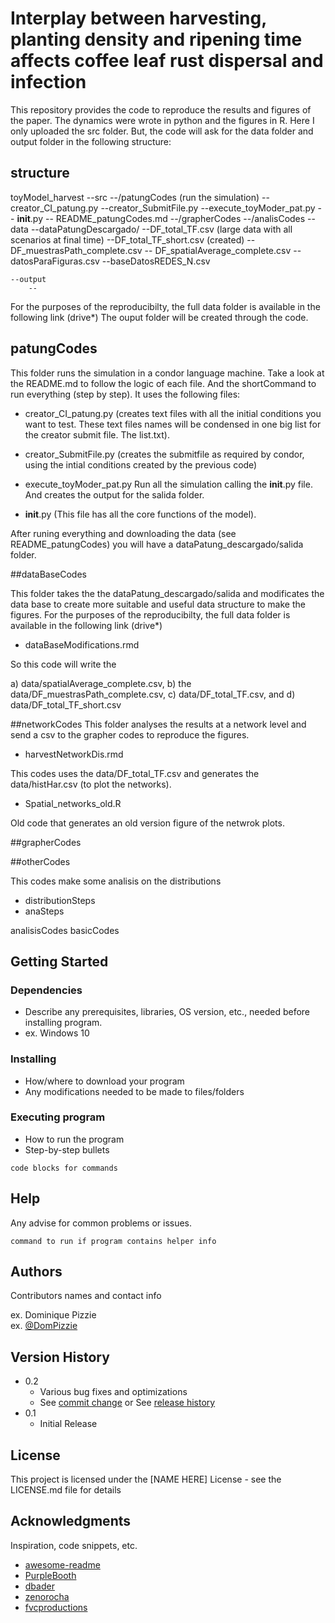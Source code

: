 # Interplay between harvesting, planting density and ripening time affects coffee leaf rust dispersal and infection


This repository provides the code to reproduce the results and figures of the paper. The dynamics were wrote in python and the figures in R. Here I only uploaded the src folder. But, the code will ask for the data folder and output folder in the following structure:

## structure

toyModel_harvest
	--src
		--/patungCodes (run the simulation)
			--creator_CI_patung.py
			--creator_SubmitFile.py
			--execute_toyModer_pat.py
			-- __init__.py 
			-- README_patungCodes.md
		--/grapherCodes
		--/analisCodes
	--data
		--dataPatungDescargado/
		--DF_total_TF.csv (large data with all scenarios at final time)
		--DF_total_TF_short.csv (created)
		-- DF_muestrasPath_complete.csv
		-- DF_spatialAverage_complete.csv
		-- datosParaFiguras.csv
		--baseDatosREDES_N.csv
		
	--output
		--


For the purposes of the reproducibilty, the full data folder is available in the following link (drive*)
The ouput folder will be created through the code.  

## patungCodes

This folder runs the simulation in a condor language machine. Take a look at the README.md to follow the logic of each file. And the shortCommand to run everything (step by step). It uses the following files:

 * creator_CI_patung.py 
 (creates text files with all the initial conditions you want to test. These text files names will be condensed in one big list for the creator submit file. The list.txt). 
 * creator_SubmitFile.py
 (creates the submitfile as required by condor, using the intial conditions created by the previous code)
 * execute_toyModer_pat.py 
 Run all the simulation calling the __init__.py file. And creates the output for the salida folder. 
 
 *  __init__.py 
 (This file has all the core functions of the model). 
 

After runing everything and downloading the data (see README_patungCodes) you will have a dataPatung_descargado/salida folder. 

##dataBaseCodes 

This folder takes the the dataPatung_descargado/salida and modificates the data base to create more suitable and useful data structure to make the figures. For the purposes of the reproducibilty, the full data folder is available in the following link (drive*)

* dataBaseModifications.rmd 

So this code will write the 

a) data/spatialAverage_complete.csv, 
b) the data/DF_muestrasPath_complete.csv, 
c) data/DF_total_TF.csv, and 
d) data/DF_total_TF_short.csv


##networkCodes 
This folder analyses the results at a network level and send a csv to the grapher codes to reproduce the figures. 

* harvestNetworkDis.rmd 

This codes uses the data/DF_total_TF.csv and generates the data/histHar.csv (to plot the networks). 

* Spatial_networks_old.R

Old code that generates an old version figure of the netwrok plots. 

##grapherCodes 



##otherCodes 

This codes make some analisis on the distributions

* distributionSteps
* anaSteps






analisisCodes
basicCodes



## Getting Started

### Dependencies

* Describe any prerequisites, libraries, OS version, etc., needed before installing program.
* ex. Windows 10

### Installing

* How/where to download your program
* Any modifications needed to be made to files/folders

### Executing program

* How to run the program
* Step-by-step bullets
```
code blocks for commands
```

## Help

Any advise for common problems or issues.
```
command to run if program contains helper info
```

## Authors

Contributors names and contact info

ex. Dominique Pizzie  
ex. [@DomPizzie](https://twitter.com/dompizzie)

## Version History

* 0.2
    * Various bug fixes and optimizations
    * See [commit change]() or See [release history]()
* 0.1
    * Initial Release

## License

This project is licensed under the [NAME HERE] License - see the LICENSE.md file for details

## Acknowledgments

Inspiration, code snippets, etc.
* [awesome-readme](https://github.com/matiassingers/awesome-readme)
* [PurpleBooth](https://gist.github.com/PurpleBooth/109311bb0361f32d87a2)
* [dbader](https://github.com/dbader/readme-template)
* [zenorocha](https://gist.github.com/zenorocha/4526327)
* [fvcproductions](https://gist.github.com/fvcproductions/1bfc2d4aecb01a834b46)
